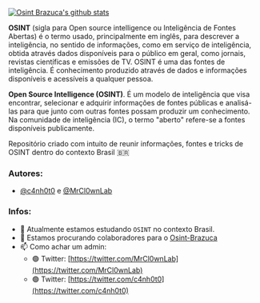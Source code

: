 [![Osint Brazuca's github stats](https://github-readme-stats.vercel.app/api?username=osintbrazuca&show_icons=true&theme=radical)](https://github.com/osintbrazuca/)

__OSINT__ (sigla para Open source intelligence ou Inteligência de Fontes Abertas) é o termo usado, principalmente em inglês, para descrever a inteligência, no sentido de informações, como em serviço de inteligência, obtida através dados disponíveis para o público em geral, como jornais, revistas científicas e emissões de TV. OSINT é uma das fontes de inteligência. É conhecimento produzido através de dados e informações disponíveis e acessíveis a qualquer pessoa.

__Open Source Intelligence (OSINT)__. É um modelo de inteligência que visa encontrar, selecionar e adquirir informações de fontes públicas e analisá-las para que junto com outras fontes possam produzir um conhecimento. Na comunidade de inteligência (IC), o termo "aberto" refere-se a fontes disponíveis publicamente.

Repositório criado com intuito de reunir informações, fontes e tricks de OSINT dentro do contexto Brasil 🇧🇷

### Autores:
- [@c4nh0t0](https://github.com/c4nh0t0) e [@MrCl0wnLab](https://github.com/MrCl0wnLab)

### Infos:
- 🌱 Atualmente estamos estudando `OSINT` no contexto Brasil.
- 👯 Estamos procurando colaboradores para o [Osint-Brazuca](https://github.com/osintbrazuca/Osint-Brazuca "Osint-Brazuca")
- 📫 Como achar um admin: 
  - 🟢 Twitter: [https://twitter.com/MrCl0wnLab](https://twitter.com/MrCl0wnLab)
  - 🟢 Twitter: [https://twitter.com/c4nh0t0](https://twitter.com/c4nh0t0)
